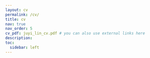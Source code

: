 ```yaml
---
layout: cv
permalink: /cv/
title: cv
nav: true
nav_order: 5
cv_pdf: juyi_lin_cv.pdf # you can also use external links here
description:
toc:
  sidebar: left
---
```

